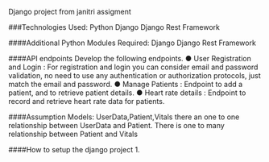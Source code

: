 
Django project from janitri assigment

###Technologies Used:
Python
Django
Django Rest Framework

####Additional Python Modules Required:
Django
Django Rest Framework

####API endpoints
Develop the following endpoints.
● User Registration and Login : For registration and login you can consider
email and password validation, no need to use any authentication or
authorization protocols, just match the email and password.
● Manage Patients : Endpoint to add a patient, and to retrieve patient details.
● Heart rate details : Endpoint to record and retrieve heart rate data for
patients.

####Assumption
Models:
UserData,Patient,Vitals
there an one to one relationship between UserData and Patient.
There is one to many relationship between Patient and Vitals

####How to setup the django project
1.

